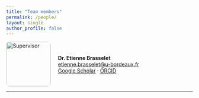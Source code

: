 ```yaml
---
title: "Team members"
permalink: /people/
layout: single
author_profile: false
---
```


<div style="display: flex; align-items: center; gap: 20px; margin-bottom: 1em;">
  <img src="{{ 'assets/images/Etienne-Brasselet.png' | relative_url }}" alt="Supervisor" style="width: 120px; height: auto; border-radius: 8px;">
  <div>
    <strong>Dr. Etienne Brasselet</strong><br>
    <a href="mailto:etienne.brasselet@u-bordeaux.fr ">etienne.brasselet@u-bordeaux.fr </a><br>
    <a href="https://scholar.google.co.uk/citations?user=2q-Dw04AAAAJ&hl=en">Google Scholar</a> · 
    <a href="https://orcid.org/0000-0000-0000-0000">ORCID</a>
  </div>
</div>

<hr>
